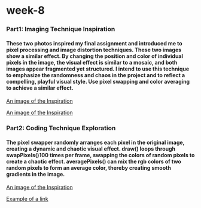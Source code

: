 # week-8
### Part1: Imaging Technique Inspiration
#### These two photos inspired my final assignment and introduced me to pixel processing and image distortion techniques. These two images show a similar effect. By changing the position and color of individual pixels in the image, the visual effect is similar to a mosaic, and both images appear fragmented yet structured. I intend to use this technique to emphasize the randomness and chaos in the project and to reflect a compelling, playful visual style. Use pixel swapping and color averaging to achieve a similar effect.
[An image of the Inspiration](ReadmeImages/25e020adbfaffdbff6602f7e6765e81e.jpg)

[An image of the Inspiration](ReadmeImages/215ea23709e0c2199e9c1d91feb67655.jpg)

### Part2: Coding Technique Exploration
#### The pixel swapper randomly arranges each pixel in the original image, creating a dynamic and chaotic visual effect. draw() loops through swapPixels()100 times per frame, swapping the colors of random pixels to create a chaotic effect. averagePixels() can mix the rgb colors of two random pixels to form an average color, thereby creating smooth gradients in the image.
[An image of the Inspiration](ReadmeImages/pixel-swapper-5-swap-local.gif)

[Example of a link](https://happycoding.io/tutorials/p5js/images/pixel-swapper)